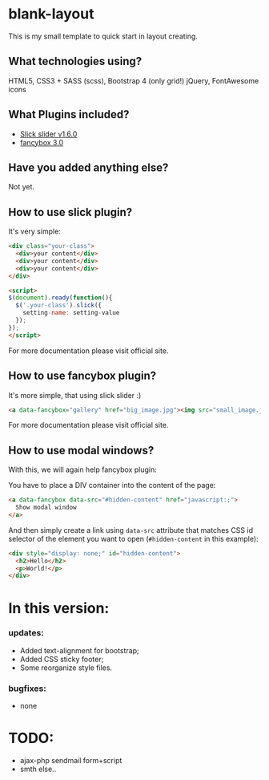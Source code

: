# blank-layout
This is my small template to quick start in layout creating.


## What technologies using?
HTML5, CSS3 + SASS (scss), Bootstrap 4 (only grid!) jQuery, FontAwesome icons

## What Plugins included?
- [Slick slider v1.6.0](http://kenwheeler.github.io/slick/)
- [fancybox 3.0](http://fancyapps.com/fancybox/3/)

## Have you added anything else?
Not yet.

## How to use slick plugin?
It's very simple:
```html
<div class="your-class">
  <div>your content</div>
  <div>your content</div>
  <div>your content</div>
</div>

<script>
$(document).ready(function(){
  $('.your-class').slick({
    setting-name: setting-value
  });
});
</script>
```

For more documentation please visit official site.

## How to use fancybox plugin?
It's more simple, that using slick slider :)
```html
<a data-fancybox="gallery" href="big_image.jpg"><img src="small_image.jpg"></a>
```

For more documentation please visit official site.

## How to use modal windows?

With this, we will again help fancybox plugin:

You have to place a DIV container into the content of the page:
```html
<a data-fancybox data-src="#hidden-content" href="javascript:;">
  Show modal window
</a>
```

And then simply create a link using `data-src` attribute that matches CSS id selector of the element you want to open (`#hidden-content` in this example):
```html
<div style="display: none;" id="hidden-content">
  <h2>Hello</h2>
  <p>World!</p>
</div>
```

# In this version:
### updates:
- Added text-alignment for bootstrap;
- Added CSS sticky footer;
- Some reorganize style files.

### bugfixes:
- none

# TODO:
- ajax-php sendmail form+script
- smth else..
